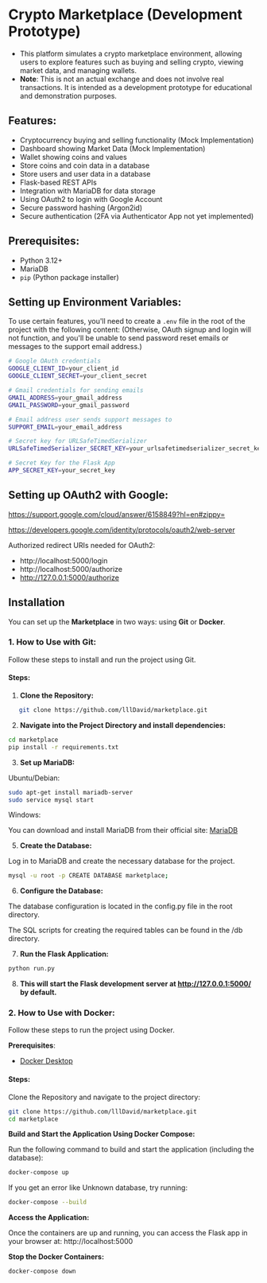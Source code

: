 # Crypto Marketplace (Development Prototype)

- This platform simulates a crypto marketplace environment, allowing users to explore features such as buying and selling crypto, viewing market data, and managing wallets. 
- **Note**: This is not an actual exchange and does not involve real transactions. It is intended as a development prototype for educational and demonstration purposes.

## Features:
- Cryptocurrency buying and selling functionality (Mock Implementation) 
- Dashboard showing Market Data (Mock Implementation) 
- Wallet showing coins and values 
- Store coins and coin data in a database
- Store users and user data in a database
- Flask-based REST APIs
- Integration with MariaDB for data storage 
- Using OAuth2 to login with Google Account
- Secure password hashing (Argon2id) 
- Secure authentication (2FA via Authenticator App not yet implemented) 

## Prerequisites:
- Python 3.12+
- MariaDB
- `pip` (Python package installer)

## Setting up Environment Variables:

To use certain features, you'll need to create a `.env` file in the root of the project with the following content: 
(Otherwise, OAuth signup and login will not function, and you'll be unable to send password reset emails or messages to the support email address.)

```bash
# Google OAuth credentials
GOOGLE_CLIENT_ID=your_client_id
GOOGLE_CLIENT_SECRET=your_client_secret

# Gmail credentials for sending emails
GMAIL_ADDRESS=your_gmail_address
GMAIL_PASSWORD=your_gmail_password

# Email address user sends support messages to
SUPPORT_EMAIL=your_email_address

# Secret key for URLSafeTimedSerializer
URLSafeTimedSerializer_SECRET_KEY=your_urlsafetimedserializer_secret_key

# Secret Key for the Flask App
APP_SECRET_KEY=your_secret_key

```

## Setting up OAuth2 with Google:
https://support.google.com/cloud/answer/6158849?hl=en#zippy=

https://developers.google.com/identity/protocols/oauth2/web-server

Authorized redirect URIs needed for OAuth2:

- http://localhost:5000/login
- http://localhost:5000/authorize
- http://127.0.0.1:5000/authorize


## Installation

You can set up the **Marketplace** in two ways: using **Git** or **Docker**.

### 1. **How to Use with Git**:

Follow these steps to install and run the project using Git.

#### Steps:

1. **Clone the Repository:**

```bash
   git clone https://github.com/lllDavid/marketplace.git
```

2. **Navigate into the Project Directory and install dependencies:**

```bash
cd marketplace
pip install -r requirements.txt
```

3. **Set up MariaDB:**

Ubuntu/Debian:
```bash
sudo apt-get install mariadb-server
sudo service mysql start
```
Windows:

You can download and install MariaDB from their official site: [MariaDB](https://mariadb.com/downloads/)

5. **Create the Database:** 

Log in to MariaDB and create the necessary database for the project.
```bash
mysql -u root -p CREATE DATABASE marketplace;
```

6. **Configure the Database:**

The database configuration is located in the config.py file in the root directory.

The SQL scripts for creating the required tables can be found in the /db directory.

7. **Run the Flask Application:**

```bash
python run.py
```

8. **This will start the Flask development server at http://127.0.0.1:5000/ by default.**

### 2. **How to Use with Docker**:
Follow these steps to run the project using Docker.

**Prerequisites**:
- [Docker Desktop](https://www.docker.com/products/docker-desktop/)

#### Steps:

Clone the Repository and navigate to the project directory:
```bash
git clone https://github.com/lllDavid/marketplace.git
cd marketplace
```

**Build and Start the Application Using Docker Compose:**

Run the following command to build and start the application (including the database):
```bash
docker-compose up 
```

If you get an error like Unknown database, try running:

```bash
docker-compose --build
```

**Access the Application:** 

Once the containers are up and running, you can access the Flask app in your browser at:
http://localhost:5000

**Stop the Docker Containers:**

```bash
docker-compose down
```